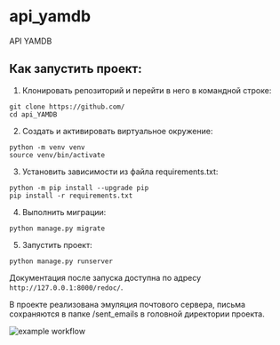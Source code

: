 # api_yamdb

API YAMDB

## Как запустить проект:

1. Клонировать репозиторий и перейти в него в командной строке:
```
git clone https://github.com/
cd api_YAMDB
```
2. Cоздать и активировать виртуальное окружение:
```
python -m venv venv
source venv/bin/activate
```
3. Установить зависимости из файла requirements.txt:
```
python -m pip install --upgrade pip
pip install -r requirements.txt
```
4. Выполнить миграции:
```
python manage.py migrate
```
5. Запустить проект:
```
python manage.py runserver
```
Документация после запуска доступна по адресу ```http://127.0.0.1:8000/redoc/```.

В проекте реализована эмуляция почтового сервера, письма сохраняются в папке /sent_emails в головной директории проекта.


![example workflow](https://github.com/ma9or/yamdb_final/actions/workflows/yambd_workflow/badge.svg)
